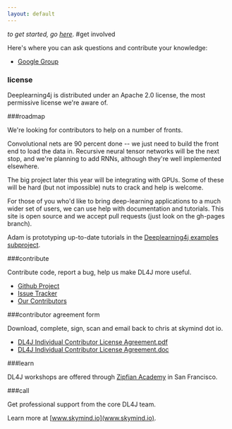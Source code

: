 ```yaml
---
layout: default
---
```


*to get started, go [here](../gettingstarted.html)*.
#get involved

Here's where you can ask questions and contribute your knowledge:

*  [Google Group](https://groups.google.com/forum/#!forum/deeplearning4j)

### license

Deeplearning4j is distributed under an Apache 2.0 license, the most permissive license we're aware of. 

###roadmap

We're looking for contributors to help on a number of fronts. 

Convolutional nets are 90 percent done -- we just need to build the front end to load the data in.  Recursive neural tensor networks will be the next stop, and we're planning to add RNNs, although they're well implemented elsewhere. 

The big project later this year will be integrating with GPUs. Some of these will be hard (but not impossible) nuts to crack and help is welcome. 

For those of you who'd like to bring deep-learning applications to a much wider set of users, we can use help with documentation and tutorials. This site is open source and we accept pull requests (just look on the gh-pages branch).

Adam is prototyping up-to-date tutorials in the [Deeplearning4j examples subproject](https://github.com/agibsonccc/java-deeplearning/tree/master/deeplearning4j-examples).

###contribute

Contribute code, report a bug, help us make DL4J more useful.

*  [Github Project](https://github.com/agibsonccc/java-deeplearning)
*  [Issue Tracker](https://github.com/agibsonccc/java-deeplearning/issues)
*  [Our Contributors](https://github.com/agibsonccc/java-deeplearning/graphs/contributors)

###contributor agreement form

Download, complete, sign, scan and email back to chris at skymind dot io. 

*  [DL4J Individual Contributor License Agreement.pdf](../assets/cla.pdf)
*  [DL4J Individual Contributor License Agreement.doc](../assets/cla.doc)

###learn

DL4J workshops are offered through [Zipfian Academy](http://www.zipfianacademy.com/) in San Francisco.

###call

Get professional support from the core DL4J team.

Learn more at [www.skymind.io](www.skymind.io).
